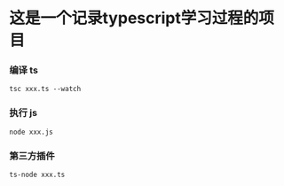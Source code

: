 # 这是一个记录typescript学习过程的项目

### 编译 ts

```
tsc xxx.ts --watch
```

### 执行 js

```
node xxx.js
```

### 第三方插件

```
ts-node xxx.ts
```
